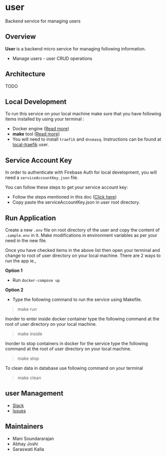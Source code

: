 # user

Backend service for managing users

## Overview
**User** is a backend micro service for managing following information.
* Manage users - user CRUD operations

## Architecture
TODO

## Local Development
To run this service on your local machine make sure that you have following items installed by using your terminal :
* Docker engine ([Read more](https://www.docker.com/))
* **make** tool ([Read more](https://man7.org/linux/man-pages/man1/make.1.html))
* You will need to install `traefik` and `dnsmasq`. Instructions can be found at [local-traefik](https://gitlab.com/cilalabs/global/common-utils/local-traefik) user.

## Service Account Key

In order to authenticate with Firebase Auth for local development, you will need a `serviceAccountKey.json` file.

You can follow these steps to get your service account key:
* Follow the steps mentioned in this doc ([Click here](https://cloud.google.com/docs/authentication/production))
* Copy paste the serviceAccountKey.json in user root directory.

## Run Application

Create a new `.env` file on root directory of the user and copy the content of `.sample.env` in it. Make modifications in environment variables as per your need in the new file.

Once you have checked items in the above list then open your terminal and change to root of user directory on your local machine. There are 2 ways to run the app ie.,

**Option 1**
* Run `docker-compose up`

**Option 2**
* Type the following command to run the service using Makefile.
>make run

Inorder to enter inside docker container type the following command at the root of user directory on your local machine.
>make inside

Inorder to stop containers in docker for the service type the following command at the root of user directory on your local machine.
>make stop

To clean data in database use following command on your terminal
>make clean

## user Management
* [Slack](https://cilalabs.slack.com/)
* [Issues](https://gitlab.com/groups/cilalabs/my-sales-champion/service/-/issues)

## Maintainers
* Mani Soundararajan
* Abhay Joshi
* Saraswati Kalla
